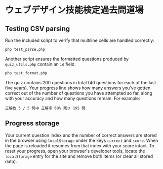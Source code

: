 # ウェブデザイン技能検定過去問道場

## Testing CSV parsing

Run the included script to verify that multiline cells are handled correctly:

```bash
php test_parse.php
```

Another script ensures the formatted questions produced by `quiz_utils.php`
contain an `id` field:

```bash
php test_format.php
```

The quiz contains 200 questions in total (40 questions for each of the last five
years). Your progress line shows how many answers you've gotten correct out of
the number of questions you have attempted so far, along with your accuracy and
how many questions remain. For example:

```
正解数 3 / 5 問中 正解率 60% 残り 195 問
```

## Progress storage

Your current question index and the number of correct answers are stored in the
browser using `localStorage` under the keys `current` and `score`. When the
page is reloaded it resumes from that index with your score intact. To reset
your progress, open your browser's developer tools, locate the `localStorage`
entry for the site and remove both items (or clear all stored data).
